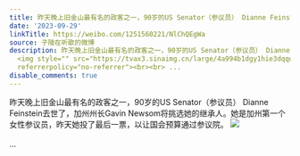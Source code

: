 ```yaml
---
title: 昨天晚上旧金山最有名的政客之一，90岁的US Senator（参议员） Dianne Feinstein去世了，加州州长Gavin Newsom将挑选她的继承人。她是加州第一个女性参议员，昨...
date: '2023-09-29'
linkTitle: https://weibo.com/1251560221/NlChQEgWa
source: 子陵在听歌的微博
description: 昨天晚上旧金山最有名的政客之一，90岁的US Senator（参议员） Dianne Feinstein去世了，加州州长Gavin Newsom将挑选她的继承人。她是加州第一个女性参议员，昨天她投了最后一票，以让国会预算通过参议院。
  <img style="" src="https://tvax3.sinaimg.cn/large/4a994b1dgy1hie3dqqusej23313k0b1w.jpg"
  referrerpolicy="no-referrer"><br><br> ...
disable_comments: true
---
```

昨天晚上旧金山最有名的政客之一，90岁的US Senator（参议员） Dianne Feinstein去世了，加州州长Gavin Newsom将挑选她的继承人。她是加州第一个女性参议员，昨天她投了最后一票，以让国会预算通过参议院。 <img style="" src="https://tvax3.sinaimg.cn/large/4a994b1dgy1hie3dqqusej23313k0b1w.jpg" referrerpolicy="no-referrer"><br><br> ...